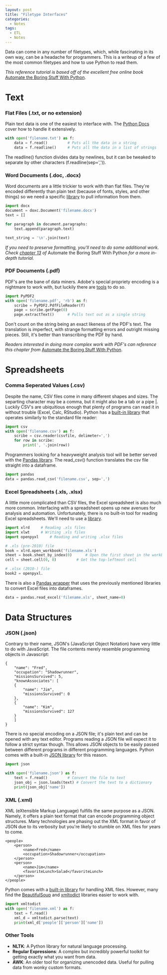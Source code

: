```yaml
---
layout: post
title: "Filetype Interfaces"
categories:
  - Notes
tags:
  - ETL
  - Notes
---
```


Data can come in any number of filetypes, which, while fascinating in its own way, can be a headache for programmers. This is a writeup of a few of the most common filetypes and how to use Python to read them.

*This reference tutorial is based off of the excellent free online book* [Automate the Boring Stuff With Python](https://automatetheboringstuff.com).

# Text

### Flat Files (.txt, or no extension)

Plain text data is one of the easiest to interface with. The [Python Docs](https://docs.python.org/3/tutorial/inputoutput.html) cover how to handle it extensively. 

```python
with open('filename.txt') as f:
	data = f.read()			# Puts all the data in a string
	data = f.readline()		# Puts all the data in a list of strings
```

The readline() function divides data by newlines, but it can be tweaked to separate by other characters (f.readline(sep=',')). 


### Word Documents (.doc, .docx)

Word documents are a little trickier to work with than flat files. They're encoded differently than plain text (because of fonts, styles, and other things) so we need a specific [library](https://python-docx.readthedocs.io/en/latest/) to pull information from them.

```python
import docx
document = doxc.Document('filename.docx')
text = []

for paragraph in document.paragraphs:
	text.append(paragraph.text)

text_string = '\n'.join(text)
```

*If you need to preserve formatting, you'll need to do some additional work. Check [chapter 13](https://automatetheboringstuff.com/chapter13/) of* Automate the Boring Stuff With Python *for a more in-depth tutorial.*

### PDF Documents (.pdf)

PDF's are the bane of data miners. Adobe's special propriety encoding is a nightmare to work with, but luckily there are [tools](https://pythonhosted.org/PyPDF2/) to do so.

```python
import PyPDF2
with open('filename.pdf', 'rb') as f:
	scribe = PyPDF2.PdfFileReader(f)
	page = scribe.getPage(0)
	page.extractText()		# Pulls text out as a single string
```

Don't count on the string being an exact likeness of the PDF's text. The translation is imperfect, with strange formatting errors and outright missing pieces. Still, it's better than transcribing the PDF by hand.

*Readers interested in doing more complex work with PDF's can reference this chapter from* [Automate the Boring Stuff With Python](https://automatetheboringstuff.com/chapter13/).

# Spreadsheets

### Comma Seperated Values (.csv)

Despite the name, CSV files come in many different shapes and sizes. The separting character may be a comma, but it might also be a tab or a pipe \|. Luckily CSV's are ubiquitious enough that plenty of programs can read it in without trouble (Excel, Calc, RStudio). Python has a [built-in library](https://docs.python.org/3/library/csv.html) that operates similarly to the standard file reader:


```python
import csv
with open('filename.csv') as f:
	scribe = csv.reader(csvfile, delimeter=',')
	for row in scribe:
		print(', '.join(row))
```

Programmers looking for a heavyweight analysis tool will be better served with the [Pandas library](https://pandas.pydata.org/pandas-docs/stable/generated/pandas.read_csv.html). The read_csv() function translates the csv file straight into a dataframe.

```python
import pandas
data = pandas.read_csv('filename.csv', sep=',')
```

### Excel Spreadsheets (.xls, .xlsx)

A little more complicated than CSV files, the Excel spreadsheet is also much more common. Interfacing with a spreadsheet opens up new avenues for analysis and automation. Unfortunately, there is no built-in tool for reading Excel spreadsheets. We'll need to use a [library](http://www.python-excel.org/).

```python
import xlrd		# Reading .xls files
import xlwt		# Writing .xls files
import openpyxl		# Reading and writing .xlsx files

# .xls (pre-2010) file
book = xlrd.open_workbook('filename.xls')
sheet = book.sheet_by_index(0)		# Open the first sheet in the workbook
cell = sheet.cell(0, 0)			# Get the top-leftmost cell

# .xlsx (2010-) file
book2 = openpyxl.

```

There is also a [Pandas wrapper](https://pandas.pydata.org/pandas-docs/stable/generated/pandas.read_excel.html) that uses the previously mentioned libraries to convert Excel files into dataframes.

```python
data = pandas.read_excel('filename.xls', sheet_name=0)
```

# Data Structures

### JSON (.json)

Contrary to their name, JSON's (JavaScript Object Notation) have very little to do with JavaScript. The file contents merely resemble programming objects in Javascript:

```
{
	"name": "Fred",
	"occupation": "Shadowrunner",
	"missionsSurvived": 5,
	"knownAssociates": [
	{
		"name": "Jim",
		"missionsSurvived": 0
	},
	{
		"name": "Kim",
		"missionsSurvived": 127
	}
	]
}
```

There is no special encoding on a JSON file; it's plain text and can be opened with any text editor. Programs reading a JSON file will expect it to follow a strict syntax though. This allows JSON objects to be easily passed between different programs in different programming languages. Python comes with a built-in [JSON library](https://docs.python.org/3/library/json.html) for this reason.

```python
import json

with open('filename.json') as f:
	text = f.read()			# Convert the file to text
	json_obj = json.loads(text)	# Convert the text to a dictionary
	print(json_obj['name'])			
```

### XML (.xml)

XML (eXtensible Markup Language) fulfills the same purpose as a JSON. Namely, it offers a plain text format that can encode programming object structures. Many technologies are phasing out the XML format in favor of JSON due to its verbosity but you're likely to stumble on XML files for years to come.

```
<people>
	<person>
		<name>Fred</name>
		<occupation>Shadowrunner</occupation>
	</person>
	<person>
		<name>Jim</name>
		<favoriteLunch>Salad</favoriteLunch>
	</person>
</people>
```

Python comes with a [built-in library](https://docs.python.org/3/library/xml.etree.elementtree.html) for handling XML files. However, many find the [BeautifulSoup](https://www.crummy.com/software/BeautifulSoup/bs4/doc/) and [xmltodict](https://pypi.python.org/pypi/xmltodict) libraries easier to work with.

```python
import xmltodict
with open('filename.xml') as f:
	text = f.read()
	xml_d = xmltodict.parse(text)
	print(xml_d['people']['person']['name'])
```

### Other Tools

* **NLTK**: A Python library for natural language processing.
* **Regular Expressions**: A complex but incredibly powerful toolkit for getting exactly what you want from data.
* **AWK**: An older tool for organizing unencoded data. Useful for pulling data from wonky custom formats. 